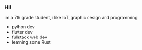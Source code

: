 ### Hi!

im a 7th grade student, i like IoT, graphic design and programming

- python dev
- flutter dev
- fullstack web dev
- learning some Rust
